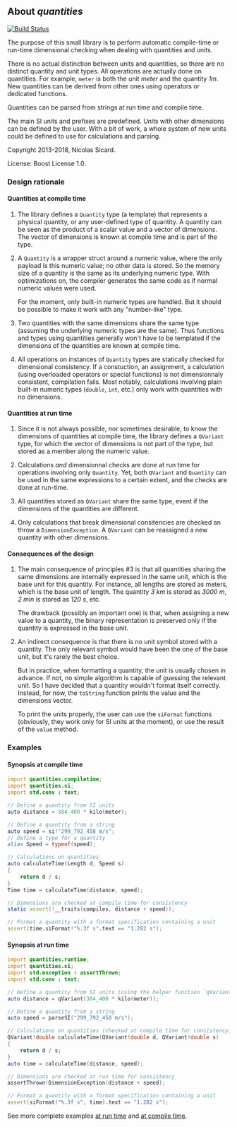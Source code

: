 ## About _quantities_

[![Build Status](https://travis-ci.org/biozic/quantities.svg?branch=master)](https://travis-ci.org/biozic/quantities)

The purpose of this small library is to perform automatic compile-time or
run-time dimensional checking when dealing with quantities and units.

There is no actual distinction between units and quantities, so there are no
distinct quantity and unit types. All operations are actually done on
quantities. For example, `meter` is both the unit _meter_ and the quantity _1m_.
New quantities can be derived from other ones using operators or dedicated
functions.

Quantities can be parsed from strings at run time and compile time.

The main SI units and prefixes are predefined. Units with other dimensions can
be defined by the user. With a bit of work, a whole system of new units could be
defined to use for calculations and parsing.

Copyright 2013-2018, Nicolas Sicard.

License: Boost License 1.0.


### Design rationale

#### Quantities at compile time

1. The library defines a `Quantity` type (a template) that represents a physical
   quantity, or any user-defined type of quantity. A quantity can be seen as the
   product of a scalar value and a vector of dimensions. The vector of
   dimensions is known at compile time and is part of the type.

2. A `Quantity` is a wrapper struct around a numeric value, where the only
   payload is this numeric value; no other data is stored. So the memory size of
   a quantity is the same as its underlying numeric type. With optimizations on,
   the compiler generates the same code as if normal numeric values were used.

    For the moment, only built-in numeric types are handled. But it should be
possible to make it work with any "number-like" type.

3. Two quantities with the same dimensions share the same type (assuming the
   underlying numeric types are the same). Thus functions and types using
   quantities generally won't have to be templated if the dimensions of the
   quantities are known at compile time.

4. All operations on instances of `Quantity` types are statically checked for
   dimensional consistency. If a constuction, an assignment, a calculation
   (using overloaded operators or special functions) is not dimensionnaly
   consistent, compilation fails. Most notably, calculations involving plain
   built-in numeric types (`double`, `int`, etc.) only work with quantities with
   no dimensions.

#### Quantities at run time

1. Since it is not always possible, nor sometimes desirable, to know the
   dimensions of quantities at compile time, the library defines a `QVariant`
   type, for which the vector of dimensions is not part of the type, but stored
   as a member along the numeric value.

2. Calculations *and* dimensionnal checks are done at run time for operations
   involving only `Quantity`. Yet, both `QVariant` and `Quantity` can be used in
   the same expressions to a certain extent, and the checks are done at
   run-time.

3. All quantities stored as `QVariant` share the same type, event if the
   dimensions of the quantities are different.

4. Only calculations that break dimensional consitencies are checked an throw a
   `DimensionException`. A `QVariant` can be reassigned a new quantity with
   other dimensions.


#### Consequences of the design 

1. The main consequence of principles #3 is that all quantities sharing the same
   dimensions are internally expressed in the same unit, which is the base unit
   for this quantity. For instance, all lengths are stored as meters, which is
   the base unit of length. The quantity _3&nbsp;km_ is stored as _3000&nbsp;m_,
   _2&nbsp;min_ is stored as _120&nbsp;s_, etc.

    The drawback (possibly an important one) is that, when assigning a
new value to a quantity, the binary representation is preserved only if the
quantity is expressed in the base unit.

2. An indirect consequence is that there is no unit symbol stored with a
   quantity. The only relevant symbol would have been the one of the base unit,
   but it's rarely the best choice.

    But in practice, when formatting a quantity, the unit is usually chosen in
advance. If not, no simple algorithm is capable of guessing the relevant unit.
So I have decided that a quantity wouldn't format itself correctly. Instead, for
now, the `toString` function prints the value and the dimensions vector.

    To print the units properly, the user can use the `siFormat` functions
(obviously, they work only for SI units at the moment), or use the result of the
`value` method.

### Examples

#### Synopsis at compile time

```d
import quantities.compiletime;
import quantities.si;
import std.conv : text;

// Define a quantity from SI units
auto distance = 384_400 * kilo(meter);

// Define a quantity from a string
auto speed = si!"299_792_458 m/s";
// Define a type for a quantity
alias Speed = typeof(speed);

// Calculations on quantities
auto calculateTime(Length d, Speed s)
{
    return d / s;
}
Time time = calculateTime(distance, speed);

// Dimensions are checked at compile time for consistency
static assert(!__traits(compiles, distance + speed));

// Format a quantity with a format specification containing a unit
assert(time.siFormat!"%.3f s".text == "1.282 s");
``` 

#### Synopsis at run time

```d
import quantities.runtime;
import quantities.si;
import std.exception : assertThrown;
import std.conv : text;

// Define a quantity from SI units (using the helper function `qVariant`)
auto distance = qVariant(384_400 * kilo(meter));

// Define a quantity from a string
auto speed = parseSI("299_792_458 m/s");

// Calculations on quantities (checked at compile time for consistency)
QVariant!double calculateTime(QVariant!double d, QVariant!double s)
{
    return d / s;
}
auto time = calculateTime(distance, speed);

// Dimensions are checked at run time for consistency
assertThrown!DimensionException(distance + speed);

// Format a quantity with a format specification containing a unit
assert(siFormat("%.3f s", time).text == "1.282 s");
```

See more complete examples [at run
time](https://github.com/biozic/quantities/blob/master/source/quantities/runtime/package.d#L13)
and [at compile
time](https://github.com/biozic/quantities/blob/master/source/quantities/compiletime/package.d#L12).

